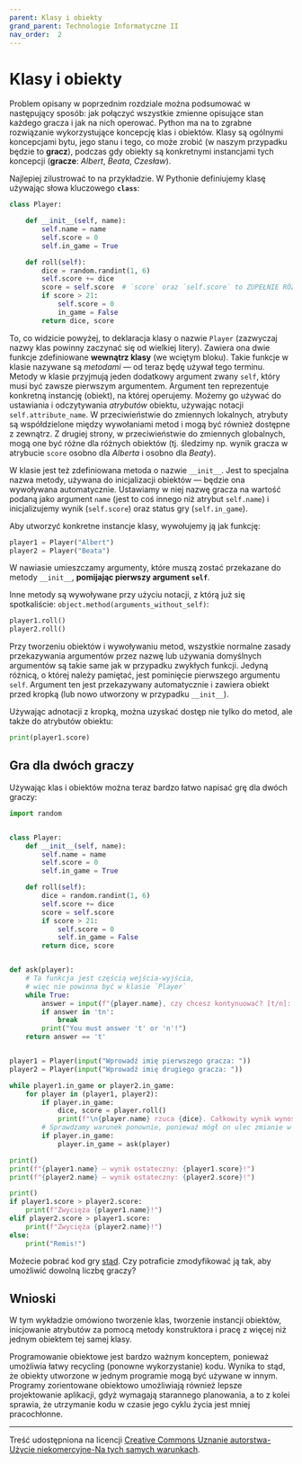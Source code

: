 ```yaml
---
parent: Klasy i obiekty
grand_parent: Technologie Informatyczne II
nav_order:  2
---
```


# Klasy i obiekty

Problem opisany w poprzednim rozdziale można podsumować w następujący sposób: jak połączyć wszystkie zmienne opisujące stan każdego gracza i jak na nich operować. Python ma na to zgrabne rozwiązanie wykorzystujące koncepcję klas i obiektów. Klasy są ogólnymi koncepcjami bytu, jego stanu i tego, co może zrobić (w naszym przypadku będzie to **gracz**), podczas gdy obiekty są konkretnymi instancjami tych koncepcji (**gracze**: *Albert*, *Beata*, *Czesław*).

Najlepiej zilustrować to na przykładzie. W Pythonie definiujemy klasę używając słowa kluczowego **`class`**:

```python
class Player:

    def __init__(self, name):
        self.name = name
        self.score = 0
        self.in_game = True

    def roll(self):
        dice = random.randint(1, 6)
        self.score += dice
        score = self.score  # `score` oraz `self.score` to ZUPEŁNIE RÓŻNE ZMIENNE
        if score > 21:
            self.score = 0
            in_game = False
        return dice, score
```

To, co widzicie powyżej, to deklaracja klasy o nazwie `Player` (zazwyczaj nazwy klas powinny zaczynać się od wielkiej litery). Zawiera ona dwie funkcje zdefiniowane **wewnątrz klasy** (we wciętym bloku). Takie funkcje w klasie nazywane są *metodami* — od teraz będę używał tego terminu. Metody w klasie przyjmują jeden dodatkowy argument zwany `self`, który musi być zawsze pierwszym argumentem. Argument ten reprezentuje konkretną instancję (obiekt), na której operujemy. Możemy go używać do ustawiania i odczytywania *atrybutów* obiektu, używając notacji `self.attribute_name`. W przeciwieństwie do zmiennych lokalnych, atrybuty są współdzielone między wywołaniami metod i mogą być również dostępne z zewnątrz. Z drugiej strony, w przeciwieństwie do zmiennych globalnych, mogą one być różne dla różnych obiektów (tj. śledzimy np. wynik gracza w atrybucie `score` osobno dla *Alberta* i osobno dla *Beaty*).

W klasie jest też zdefiniowana metoda o nazwie `__init__`. Jest to specjalna nazwa metody, używana do inicjalizacji obiektów — będzie ona wywoływana automatycznie. Ustawiamy w niej nazwę gracza na wartość podaną jako argument `name` (jest to coś innego niż atrybut `self.name`) i inicjalizujemy wynik (`self.score`) oraz status gry (`self.in_game`).

Aby utworzyć konkretne instancje klasy, wywołujemy ją jak funkcję:

```python
player1 = Player("Albert")
player2 = Player("Beata")
```

W nawiasie umieszczamy argumenty, które muszą zostać przekazane do metody `__init__`, **pomijając pierwszy argument `self`**.

Inne metody są wywoływane przy użyciu notacji, z którą już się spotkaliście: `object.method(arguments_without_self)`:

```python
player1.roll()
player2.roll()
```

Przy tworzeniu obiektów i wywoływaniu metod, wszystkie normalne zasady przekazywania argumentów przez nazwę lub używania domyślnych argumentów są takie same jak w przypadku zwykłych funkcji. Jedyną różnicą, o której należy pamiętać, jest pominięcie pierwszego argumentu `self`. Argument ten jest przekazywany automatycznie i zawiera obiekt przed kropką (lub nowo utworzony w przypadku `__init__`).

Używając adnotacji z kropką, można uzyskać dostęp nie tylko do metod, ale także do atrybutów obiektu:

```python
print(player1.score)
```

## Gra dla dwóch graczy

Używając klas i obiektów można teraz bardzo łatwo napisać grę dla dwóch graczy:

```python
import random


class Player:
    def __init__(self, name):
        self.name = name
        self.score = 0
        self.in_game = True

    def roll(self):
        dice = random.randint(1, 6)
        self.score += dice
        score = self.score
        if score > 21:
            self.score = 0
            self.in_game = False
        return dice, score


def ask(player):
    # Ta funkcja jest częścią wejścia-wyjścia,
    # więc nie powinna być w klasie `Player`
    while True:
        answer = input(f"{player.name}, czy chcesz kontynuować? [t/n]: ").lower()
        if answer in 'tn':
            break
        print("You must answer 't' or 'n'!")
    return answer == 't'


player1 = Player(input("Wprowadź imię pierwszego gracza: "))
player2 = Player(input("Wprowadź imię drugiego gracza: "))

while player1.in_game or player2.in_game:
    for player in (player1, player2):
        if player.in_game:
            dice, score = player.roll()
            print(f"\n{player.name} rzuca {dice}. Całkowity wynik wynosi {score}.")
        # Sprawdzamy warunek ponownie, ponieważ mógł on ulec zmianie w `player.roll()`
        if player.in_game:
            player.in_game = ask(player)

print()
print(f"{player1.name} — wynik ostateczny: {player1.score}!")
print(f"{player2.name} — wynik ostateczny: {player2.score}!")

print()
if player1.score > player2.score:
    print(f"Zwycięża {player1.name}!")
elif player2.score > player1.score:
    print(f"Zwycięża {player2.name}!")
else:
    print("Remis!")
```

Możecie pobrać kod gry [stąd](game21.py). Czy potraficie zmodyfikować ją tak, aby umożliwić dowolną liczbę graczy?

## Wnioski

W tym wykładzie omówiono tworzenie klas, tworzenie instancji obiektów, inicjowanie atrybutów za pomocą metody konstruktora i pracę z więcej niż jednym obiektem tej samej klasy.

Programowanie obiektowe jest bardzo ważnym konceptem, ponieważ umożliwia łatwy recycling (ponowne wykorzystanie) kodu. Wynika to stąd, że obiekty utworzone w jednym programie mogą być używane w innym. Programy zorientowane obiektowo umożliwiają również lepsze projektowanie aplikacji, gdyż wymagają starannego planowania, a to z kolei sprawia, że utrzymanie kodu w czasie jego cyklu życia jest mniej pracochłonne.

---

Treść udostępniona na licencji [Creative Commons Uznanie autorstwa-Użycie niekomercyjne-Na tych samych warunkach](https://creativecommons.org/licenses/by-nc-sa/4.0/deed.pl).
